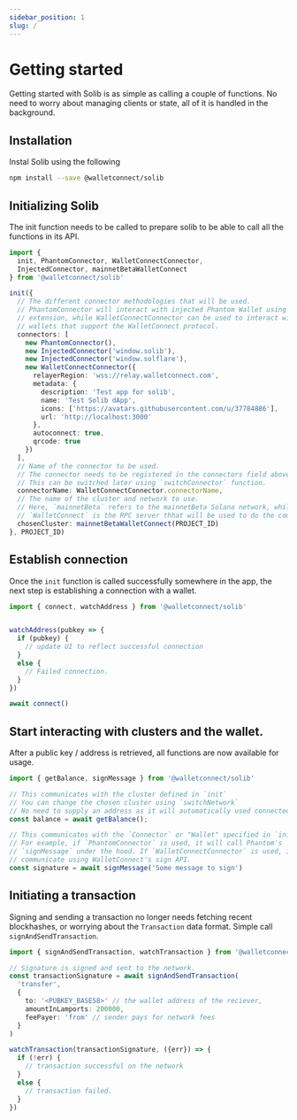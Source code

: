 ```yaml
---
sidebar_position: 1
slug: /
---
```


# Getting started
Getting started with Solib is as simple as calling a couple of functions. No
need to worry about managing clients or state, all of it is handled in the
background.

## Installation

Instal Solib using the following

```bash npm2yarn
npm install --save @walletconnect/solib
```

## Initializing Solib

The init function needs to be called to prepare solib to be able to call all the functions in its API.

```ts
import { 
  init, PhantomConnector, WalletConnectConnector, 
  InjectedConnector, mainnetBetaWalletConnect
} from '@walletconnect/solib'

init({
  // The different connector methodologies that will be used.
  // PhantomConnector will interact with injected Phantom Wallet using browser
  // extension, while WalletConnectConnector can be used to interact with all
  // wallets that support the WalletConnect protocol.
  connectors: [
    new PhantomConnector(),
    new InjectedConnector('window.solib'),
    new InjectedConnector('window.solflare'),
    new WalletConnectConnector({
      relayerRegion: 'wss://relay.walletconnect.com',
      metadata: {
        description: 'Test app for solib',
        name: 'Test Solib dApp',
        icons: ['https://avatars.githubusercontent.com/u/37784886'],
        url: 'http://localhost:3000'
      },
      autoconnect: true,
      qrcode: true
    })
  ],
  // Name of the connector to be used.
  // The connector needs to be registered in the connectors field above.
  // This can be switched later using `switchConnector` function.
  connectorName: WalletConnectConnector.connectorName,
  // The name of the cluster and network to use.
  // Here, `mainnetBeta` refers to the mainnetBeta Solana network, while
  // `WalletConnect` is the RPC server thhat will be used to do the communication
  chosenCluster: mainnetBetaWalletConnect(PROJECT_ID)
}, PROJECT_ID)
```

## Establish connection
Once the `init` function is called successfully somewhere in the app, the next
step is establishing a connection with a wallet.

```ts
import { connect, watchAddress } from '@walletconnect/solib'


watchAddress(pubkey => {
  if (pubkey) {
    // update UI to reflect successful connection
  }
  else {
    // Failed connection.
  }
})

await connect()
```

## Start interacting with clusters and the wallet.
After a public key / address is retrieved, all functions are now available for
usage.

```ts
import { getBalance, signMessage } from '@walletconnect/solib'

// This communicates with the cluster defined in `init`
// You can change the chosen cluster using `switchNetwork`
// No need to supply an address as it will automatically used connected address
const balance = await getBalance();

// This communicates with the `Connector` or "Wallet" specified in `init`.
// For example, if `PhantomConnector` is used, it will call Phantom's
// `signMessage` under the hood. If `WalletConnectConnector` is used, it will
// communicate using WalletConnect's sign API.
const signature = await signMessage('Some message to sign')
```

## Initiating a transaction
Signing and sending a transaction no longer needs fetching recent blockhashes,
or worrying about the `Transaction` data format. Simple call
`signAndSendTransaction`.

```ts
import { signAndSendTransaction, watchTransaction } from '@walletconnect/solib'

// Signature is signed and sent to the network.
const transactionSignature = await signAndSendTransaction(
  'transfer', 
  { 
    to: '<PUBKEY_BASE58>' // the wallet address of the reciever,
    amountInLamports: 200000, 
    feePayer: 'from' // sender pays for network fees
  }
)       

watchTransaction(transactionSignature, ({err}) => {
  if (!err) {
    // transaction successful on the network
  }
  else {
    // transaction failed.
  }
})
```







